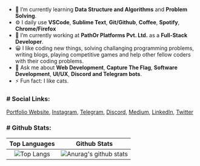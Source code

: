 - 🌱 I’m currently learning **Data Structure and Algorithms** and **Problem Solving**.
- ⚙  I daily use **VSCode**, **Sublime Text**, **Git/Github**, **Coffee**, **Spotify**, **Chrome/Firefox**
- 🔭 I’m currently working at **PathOr Platforms Pvt. Ltd.** as a **Full-Stack Developer**.
- 😀 I like coding new things, solving challanging programming problems, writing blogs, playing competitive games and help other fellow coders with their coding problems.
- 💬 Ask me about **Web Development**, **Capture The Flag**, **Software Development**, **UI/UX**, **Discord and Telegram bots**.
- ⚡ Fun fact: I like cats.

<h3># Social Links:</h3>

<a href="https://nikk-0x11.github.io" target="_blank">Portfolio Website</a>, <a href="https://instagram.com/nikk_0x11" target="_blank">Instagram</a>, <a href="https://t.me/Nikk_0x11" target="_blank">Telegram</a>, <a href="https://discordapp.com/users/815946508200575036" target="_blank">Discord</a>, <a href="https://nikk-0x11.medium.com" target="_blank">Medium</a>, <a href="https://www.linkedin.com/in/nikhil-dhiman-b81326211/" target="_blank">LinkedIn</a>, <a href="https://twitter.com/Nikk_0x11" target="_blank">Twitter</a>

<h3># Github Stats:</h3>

<div align="center">

| Top Languages |  Github Stats |
|:-------------:|:--------------:|
|  ![Top Langs](https://github-readme-stats.vercel.app/api/top-langs/?username=Nikk-0x11&layout=compact&theme=github_dark) | ![Anurag's github stats](https://github-readme-streak-stats.herokuapp.com?user=Nikk-0x11&theme=tokyonight_duo&hide_border=false&date_format=j%20M%5B%20Y%5D) |

</div>
